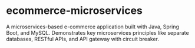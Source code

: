 # ecommerce-microservices
A microservices-based e-commerce application built with Java, Spring Boot, and MySQL. Demonstrates key microservices principles like separate databases, RESTful APIs, and API gateway with circuit breaker.
